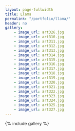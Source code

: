 ```yaml
---
layout: page-fullwidth
title: Llama
permalink: "/portfolio/llama/"
header: no
gallery:
    - image_url: art326.jpg
    - image_url: art310.jpg    
    - image_url: art311.jpg
    - image_url: art312.jpg    
    - image_url: art313.jpg
    - image_url: art314.jpg    
    - image_url: art315.jpg
    - image_url: art316.jpg    
    - image_url: art317.jpg
    - image_url: art318.jpg    
    - image_url: art319.jpg
    - image_url: art320.jpg    
    - image_url: art321.jpg
    - image_url: art322.jpg    
    - image_url: art323.jpg
    - image_url: art324.jpg    
    - image_url: art325.jpg
    - image_url: art327.jpg
---
```


{% include gallery %}

